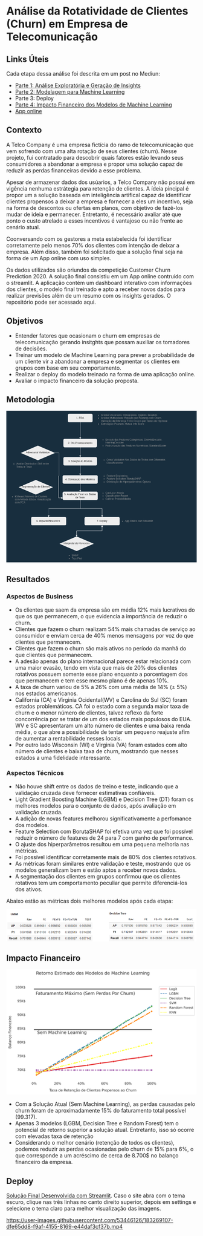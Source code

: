 # Análise da Rotatividade de  Clientes (Churn) em Empresa de Telecomunicação 

## Links Úteis
Cada etapa dessa análise foi descrita em um post no Mediun:
- [Parte 1: Análise Exploratória e Geração de Insights](https://medium.com/@vini.guerra87/an%C3%A1lise-de-churn-parte-1-an%C3%A1lise-explorat%C3%B3ria-e-gera%C3%A7%C3%A3o-de-insights-ec7827d3c70c)
- [Parte 2: Modelagem para Machine Learning](https://medium.com/@vini.guerra87/an%C3%A1lise-de-churn-parte-2-modelagem-para-machine-learning-540dcc155eff)
- Parte 3: Deploy
- [Parte 4: Impacto Financeiro dos Modelos de Machine Learning](https://medium.com/@vini.guerra87/an%C3%A1lise-de-churn-parte-4-impacto-financeiro-dos-modelos-de-machine-learning-8d2eb4553605)
- [App online](https://vinitg96-analise-rotatividade-clientes-telco-churn-app-zvjev0.streamlitapp.com/)


## Contexto

A Telco Company é uma empresa fictícia do ramo de telecomunicação que vem sofrendo com uma alta rotação de seus clientes (churn). Nesse projeto, fui contratado para descobrir quais fatores estão levando seus consumidores a abandonar a empresa e propor uma solução capaz de reduzir as perdas financeiras devido a esse problema.

Apesar de armazenar dados dos usúarios, a Telco Company não possui em vigência nenhuma estrátegia para retenção de clientes. A ídeia pincipal é propor um a solução baseada em inteligência artifical capaz de identificar clientes propensos a deixar a empresa e fornecer a eles um incentivo, seja na forma de descontos ou ofertas em planos, com objetivo de fazê-los mudar de ideia e permanecer. Entretanto, é necessário avaliar até que ponto o custo atrelado a esses incentivos é vantajoso ou não frente ao cenário atual.

Coonversando com os gestores a meta estabelecida foi identificar corretamente pelo menos 70% dos clientes com intenção de deixar a empresa. Além disso, também foi solicitado que a solução final seja na forma de um App online com uso simples.

Os dados utilizados são oriundos da competição Customer Churn Prediction 2020. A solução final consistiu em um App online contruído com o streamlit. A aplicação contém um dashboard interativo com informações dos clientes, o modelo final treinado e apto a receber novos dados para realizar previsões além de um resumo com os insights gerados. O repositório pode ser acessado aqui.

## Objetivos
- Entender fatores que ocasionam o churn em empresas de telecomunicação gerando insitghts que possam auxiliar os tomadores de decisões.
-  Treinar um modelo de Machine Learning para prever a probabilidade de um cliente vir a abandonar a empresa e segmentar os clientes em grupos com base em seu comportamento.
- Realizar o deploy do modelo treinado na forma de uma aplicação online.
- Avaliar o impacto financeiro da solução proposta.

## Metodologia

![Métodos](./media/methods.png "Metodologia")


## Resultados

### Aspectos de Business
- Os clientes que saem da empresa são em média 12% mais lucrativos do que os que permanecem, o que evidencia a importância de reduzir o churn.
- Clientes que fazem o churn realizam 54% mais chamadas de serviço ao consumidor e enviam cerca de 40% menos mensagens por voz do que clientes que permanecem.
- Clientes que fazem o churn são mais ativos no período da manhã do que clientes que permanecem.
- A adesão apenas do plano internacional parece estar relacionada com uma maior evasão, tendo em vista que mais de 20% dos clientes rotativos possuem somente esse plano enquanto a porcentagem dos que permanecem e tem esse mesmo plano é de apenas 10%.
- A taxa de churn variou de 5% a 26% com uma média de 14% (± 5%) nos estados americanos.
- California (CA) e Virginia Ocidental(WV) e Carolina do Sul (SC) foram estados problemáticos. CA foi o estado com a segunda maior taxa de churn e o menor número de clientes, talvez reflexo da forte concorrência por se tratar de um dos estados mais populosos do EUA. WV e SC apresentaram um alto número de clientes e uma baixa renda média, o que abre a possibilidade de tentar um pequeno reajuste afim de aumentar a rentabilidade nesses locais.
- Por outro lado Wisconsin (WI) e Virginia (VA) foram estados com alto número de clientes e baixa taxa de churn, mostrando que nesses estados a uma fidelidade interessante.

### Aspectos Técnicos

- Não houve shift entre os dados de treino e teste, indicando que a validação cruzada deve fornecer estimativas confiáveis.
- Light Gradient Boosting Machine (LGBM) e Decision Tree (DT) foram os melhores modelos para o conjunto de dados, após avaliação em validação cruzada.
- A adição de novas features melhorou significativamente a perfomance dos modelos.
- Feature Selection com BorutaSHAP foi efetiva uma vez que foi possível reduzir o número de features de 24 para 7 com ganho de performance.
- O ajuste dos hiperparâmetros resultou em uma pequena melhoria nas métricas.
- Foi possível identificar corretamente mais de 80% dos clientes rotativos.
- As métricas foram similares entre validação e teste, mostrando que os modelos generalizam bem e estão aptos a receber novos dados.
- A segmentação dos clientes em grupos confirmou que os clientes rotativos tem um comportamento peculiar que permite diferenciá-los dos ativos.

Abaixo estão as métricas dois melhores modelos após cada etapa:

![Métricas](./media/metrics.png "Metricas dos Modelos LGBM e DT")


## Impacto Financeiro
![ROI](./media/ROI_ML.svg "Retorno Financeiro dos Modelos de ML")
- Com a Solução Atual (Sem Machine Learning), as perdas causadas pelo churn foram de aproximadamente 15% do faturamento total possível (99.317).
- Apenas 3 modelos (LGBM, Decision Tree e Random Forest) tem o potencial de retorno superior a solução atual. Entretanto, isso só ocorre com elevadas taxa de retenção
- Considerando o melhor cenário (retenção de todos os clientes), podemos reduzir as perdas ocasionadas pelo churn de 15% para 6%, o que corresponde a um acréscimo de cerca de 8.700$ no balanço financeiro da empresa.

## Deploy

[Solução Final Desenvolvida com Streamlit](https://vinitg96-analise-rotatividade-clientes-telco-churn-app-zvjev0.streamlitapp.com/). Caso o site abra com o tema escuro, clique nas três linhas no canto direito superior, depois em settings e selecione o tema claro para melhor visualização das imagens.


https://user-images.githubusercontent.com/53446126/183269107-dfe65dd8-f9af-4155-8169-e44daf3cf37b.mp4




